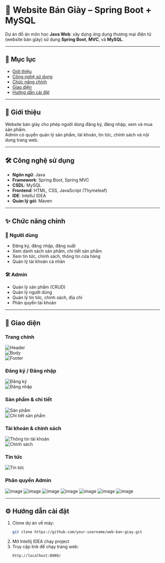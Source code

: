 # 🥿 Website Bán Giày – Spring Boot + MySQL  

Dự án đồ án môn học **Java Web**: xây dựng ứng dụng thương mại điện tử (website bán giày) sử dụng **Spring Boot**, **MVC**, và **MySQL**.  

---

## 📑 Mục lục
- [Giới thiệu](#-giới-thiệu)  
- [Công nghệ sử dụng](#-công-nghệ-sử-dụng)  
- [Chức năng chính](#-chức-năng-chính)  
- [Giao diện](#-giao-diện)  
- [Hướng dẫn cài đặt](#-hướng-dẫn-cài-đặt)  
---

## 🚀 Giới thiệu  
Website bán giày cho phép người dùng đăng ký, đăng nhập, xem và mua sản phẩm.  
Admin có quyền quản lý sản phẩm, tài khoản, tin tức, chính sách và nội dung trang web.  

---

## 🛠 Công nghệ sử dụng  
- **Ngôn ngữ**: Java  
- **Framework**: Spring Boot, Spring MVC  
- **CSDL**: MySQL  
- **Frontend**: HTML, CSS, JavaScript (Thymeleaf)  
- **IDE**: IntelliJ IDEA 
- **Quản lý gói**: Maven  

---

## ✨ Chức năng chính  
### 👤 Người dùng
- Đăng ký, đăng nhập, đăng xuất  
- Xem danh sách sản phẩm, chi tiết sản phẩm  
- Xem tin tức, chính sách, thông tin cửa hàng  
- Quản lý tài khoản cá nhân  

### 🛠 Admin
- Quản lý sản phẩm (CRUD)  
- Quản lý người dùng  
- Quản lý tin tức, chính sách, địa chỉ  
- Phân quyền tài khoản  

---

## 🎨 Giao diện  

### Trang chính  
![Header](https://github.com/user-attachments/assets/731a836d-2a9c-4107-aed6-ef1a6885f710)  
![Body](https://github.com/user-attachments/assets/7409975d-f435-4adc-ac8b-4aea6c70ad8b)  
![Footer](https://github.com/user-attachments/assets/ed03b7fc-2e88-41bc-803e-9a428a80d41b)  

### Đăng ký / Đăng nhập  
![Đăng ký](https://github.com/user-attachments/assets/7591eab1-ae50-4529-bb66-0531b258b7e5)  
![Đăng nhập](https://github.com/user-attachments/assets/8629c834-1403-4385-9e32-3668e6f7142a)  

### Sản phẩm & chi tiết  
![Sản phẩm](https://github.com/user-attachments/assets/72b7fbfd-e5be-4592-986b-9ee4eea29f82)  
![Chi tiết sản phẩm](https://github.com/user-attachments/assets/94290c6c-de2c-46be-8f94-bdbb3537eb1c)  

### Tài khoản & chính sách  
![Thông tin tài khoản](https://github.com/user-attachments/assets/273ea50d-6d2c-4a05-8f92-cc11262fc875)  
![Chính sách](https://github.com/user-attachments/assets/8dd6847b-d1f7-4ba6-b535-e20c9ca077d8)  

### Tin tức  
![Tin tức](https://github.com/user-attachments/assets/b6566098-c5d5-4e2a-9d3d-3f8e743ab7ad)  

### Phân quyền Admin 
![image](https://github.com/user-attachments/assets/117dd873-ee99-4264-a37a-e4f31918d144) 
![image](https://github.com/user-attachments/assets/1108eaef-d319-4ee1-8927-dd91f2c5e2b9) 
![image](https://github.com/user-attachments/assets/a187c304-5c17-4bea-9237-3717db33502e) 
![image](https://github.com/user-attachments/assets/9ccac13c-9f4c-423e-8681-b7b343278960) 
![image](https://github.com/user-attachments/assets/5a3474d7-519c-49dd-9483-533abc766652) 
![image](https://github.com/user-attachments/assets/d97b0517-c504-4acf-bdb0-bf8c79155973) 
![image](https://github.com/user-attachments/assets/abd6a403-c534-4bfd-8b17-35dab93c976b)

---

## ⚙️ Hướng dẫn cài đặt  

1. Clone dự án về máy:  
   ```bash
   git clone https://github.com/your-username/web-ban-giay.git
2. Mở Intellij IDEA chạy project
3. Truy cập link để chạy trang web:
   ```bash
   http://localhost:8080/
